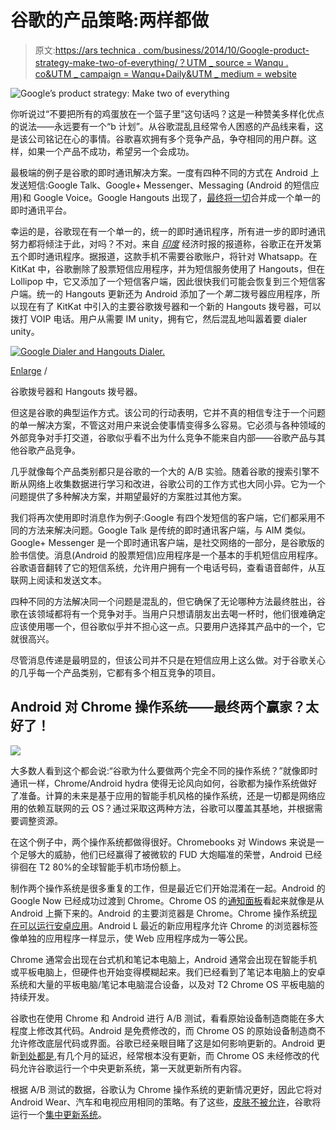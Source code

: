 # 谷歌的产品策略:两样都做

> 原文:[https://ars technica . com/business/2014/10/Google-product-strategy-make-two-of-everything/？UTM _ source = Wanqu . co&UTM _ campaign = Wanqu+Daily&UTM _ medium = website](https://arstechnica.com/business/2014/10/googles-product-strategy-make-two-of-everything/?utm_source=wanqu.co&utm_campaign=Wanqu+Daily&utm_medium=website)

![Google’s product strategy: Make two of everything](../Images/b7ab49b2ec7e3fb918ebbe1d917d017a.png)





你听说过“不要把所有的鸡蛋放在一个篮子里”这句话吗？这是一种赞美多样化优点的说法——永远要有一个“b 计划”。从谷歌混乱且经常令人困惑的产品线来看，这是该公司铭记在心的事情。谷歌喜欢拥有多个竞争产品，争夺相同的用户群。这样，如果一个产品不成功，希望另一个会成功。

最极端的例子是谷歌的即时通讯解决方案。一度有四种不同的方式在 Android 上发送短信:Google Talk、Google+ Messenger、Messaging (Android 的短信应用)和 Google Voice。Google Hangouts 出现了，[最终将一切](http://arstechnica.com/gadgets/2014/09/google-hangouts-gets-a-huge-update-including-google-voice-integration/)合并成一个单一的即时通讯平台。

幸运的是，谷歌现在有一个单一的，统一的即时通讯程序，所有进一步的即时通讯努力都将倾注于此，对吗？不对。来自 *[印度](http://economictimes.indiatimes.com/tech/internet/google-planning-to-launch-own-mobile-messaging-app-similar-to-whatsapp/articleshow/44141070.cms)* 经济时报的报道称，谷歌正在开发第五个即时通讯程序。据报道，这款手机不需要谷歌账户，将针对 Whatsapp。在 KitKat 中，谷歌删除了股票短信应用程序，并为短信服务使用了 Hangouts，但在 Lollipop 中，它又添加了一个短信客户端，因此很快我们可能会恢复到三个短信客户端。统一的 Hangouts 更新还为 Android 添加了一个*第二*拨号器应用程序，所以现在有了 KitKat 中引入的主要谷歌拨号器和一个新的 Hangouts 拨号器，可以拨打 VOIP 电话。用户从需要 IM unity，拥有它，然后混乱地叫嚣着要 dialer unity。

[![Google Dialer and Hangouts Dialer.](../Images/104ce8a5a624776bb628ad071c023f1b.png)](https://cdn.arstechnica.net/wp-content/uploads/2014/09/2014-09-12-17.58.56.jpg)

[Enlarge](https://cdn.arstechnica.net/wp-content/uploads/2014/09/2014-09-12-17.58.56.jpg) /

谷歌拨号器和 Hangouts 拨号器。





但这是谷歌的典型运作方式。该公司的行动表明，它并不真的相信专注于一个问题的单一解决方案，不管这对用户来说会使事情变得多么容易。它必须与各种领域的外部竞争对手打交道，谷歌似乎看不出为什么竞争不能来自内部——谷歌产品与其他谷歌产品竞争。

几乎就像每个产品类别都只是谷歌的一个大的 A/B 实验。随着谷歌的搜索引擎不断从网络上收集数据进行学习和改进，谷歌公司的工作方式也大同小异。它为一个问题提供了多种解决方案，并期望最好的方案胜过其他方案。

我们将再次使用即时消息作为例子:Google 有四个发短信的客户端，它们都采用不同的方法来解决问题。Google Talk 是传统的即时通讯客户端，与 AIM 类似。Google+ Messenger 是一个即时通讯客户端，是社交网络的一部分，是谷歌版的脸书信使。消息(Android 的股票短信)应用程序是一个基本的手机短信应用程序。谷歌语音翻转了它的短信系统，允许用户拥有一个电话号码，查看语音邮件，从互联网上阅读和发送文本。

四种不同的方法解决同一个问题是混乱的，但它确保了无论哪种方法最终胜出，谷歌在该领域都将有一个竞争对手。当用户只想请朋友出去喝一杯时，他们很难确定应该使用哪一个，但谷歌似乎并不担心这一点。只要用户选择其产品中的一个，它就很高兴。

尽管消息传递是最明显的，但该公司并不只是在短信应用上这么做。对于谷歌关心的几乎每一个产品类别，它都有多个相互竞争的项目。

## Android 对 Chrome 操作系统——最终两个赢家？太好了！

![](../Images/08671df8f844c176ad9ced663e312b87.png)

大多数人看到这个都会说:“谷歌为什么要做两个完全不同的操作系统？”就像即时通讯一样，Chrome/Android hydra 使得无论风向如何，谷歌都为操作系统做好了准备。计算的未来是基于应用的智能手机风格的操作系统，还是一切都是网络应用的依赖互联网的云 OS？通过采取这两种方法，谷歌可以覆盖其基地，并根据需要调整资源。

在这个例子中，两个操作系统都做得很好。Chromebooks 对 Windows 来说是一个足够大的威胁，他们已经赢得了被微软的 FUD 大炮瞄准的荣誉，Android 已经徘徊在 T2 80%的全球智能手机市场份额上。

制作两个操作系统是很多重复的工作，但是最近它们开始混淆在一起。Android 的 Google Now 已经成功过渡到 Chrome。Chrome OS 的[通知面板](http://arstechnica.com/gadgets/2014/03/google-now-on-chrome-finally-comes-to-windows-and-mac-os/)看起来就像是从 Android 上撕下来的。Android 的主要浏览器是 Chrome。Chrome 操作系统[现在可以运行安卓应用](http://arstechnica.com/gadgets/2014/09/chrome-os-can-now-run-android-apps-no-porting-required/)。Android L 最近的新应用程序允许 Chrome 的浏览器标签像单独的应用程序一样显示，使 Web 应用程序成为一等公民。

Chrome 通常会出现在台式机和笔记本电脑上，Android 通常会出现在智能手机或平板电脑上，但硬件也开始变得模糊起来。我们已经看到了笔记本电脑上的安卓系统和大量的平板电脑/笔记本电脑混合设备，以及对 T2 Chrome OS 平板电脑的持续开发。

谷歌也在使用 Chrome 和 Android 进行 A/B 测试，看看原始设备制造商能在多大程度上修改其代码。Android 是免费修改的，而 Chrome OS 的原始设备制造商不允许修改底层代码或界面。谷歌已经亲眼目睹了这是如何影响更新的。Android 更新[到处都是](http://arstechnica.com/gadgets/2014/08/the-state-of-android-updates-whos-fast-whos-slow-and-why/),有几个月的延迟，经常根本没有更新，而 Chrome OS 未经修改的代码允许谷歌运行一个中央更新系统，第一天就更新所有内容。

根据 A/B 测试的数据，谷歌认为 Chrome 操作系统的更新情况更好，因此它将对 Android Wear、汽车和电视应用相同的策略。有了这些，[皮肤不被允许](not%20allow%20OEM%20skins%20on)，谷歌将运行一个[集中更新系统](https://twitter.com/Android/status/499604576899584000)。